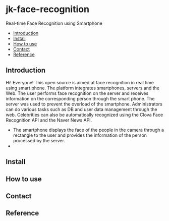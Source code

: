 # jk-face-recognition
Real-time Face Recognition using Smartphone

* [Introduction](#introduction)
* [Install](#install)
* [How to use](#how-to-use)
* [Contact](#contact)
* [Reference](#reference)

## Introduction
Hi! Everyone!
This open source is aimed at face recognition in real time using smart phone. The platform integrates smartphones, servers and the Web. The user performs face recognition on the server and receives information on the corresponding person through the smart phone. The server was used to prevent the overload of the smartphone. Administrators can do various tasks such as DB and user data management through the web. Celebrities can also be automatically recognized using the Clova Face Recognition API and the Naver News API.

* The smartphone displays the face of the people in the camera through a rectangle to the user and provides the information of the person processed by the server.
* 

## Install
## How to use
## Contact
## Reference


